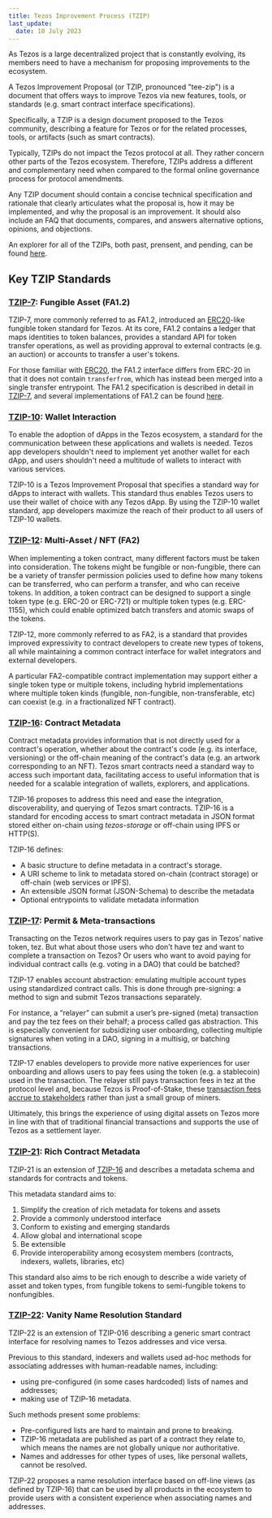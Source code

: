 ```yaml
---
title: Tezos Improvement Process (TZIP)
last_update:
  date: 10 July 2023
---
```

As Tezos is a large decentralized project that is constantly evolving, its members need to have a mechanism for proposing improvements to the ecosystem.

A Tezos Improvement Proposal (or TZIP, pronounced "tee-zip") is a document that offers ways to improve Tezos via new features, tools, or standards (e.g. smart contract interface specifications).

Specifically, a TZIP is a design document proposed to the Tezos community, describing a feature for Tezos or for the related processes, tools, or artifacts (such as smart contracts).

Typically, TZIPs do not impact the Tezos protocol at all. They rather concern other parts of the Tezos ecosystem.
Therefore, TZIPs address a different and complementary need when compared to the formal online governance process for protocol amendments.

Any TZIP document should contain a concise technical specification and rationale that clearly articulates what the proposal is, how it may be implemented, and why the proposal is an improvement. It should also include an FAQ that documents, compares, and answers alternative options, opinions, and objections.

An explorer for all of the TZIPs, both past, prensent, and pending, can be found [here](https://tzip.tezosagora.org/).

## Key TZIP Standards

### [**TZIP-7**](https://tzip.tezosagora.org/proposal/tzip-7/): Fungible Asset (FA1.2)

TZIP-7, more commonly referred to as FA1.2, introduced an [ERC20](https://eips.ethereum.org/EIPS/eip-20)-like fungible token standard for Tezos. At its core, FA1.2 contains a ledger that maps identities to token balances, provides a standard API for token transfer operations, as well as providing approval to external contracts (e.g. an auction) or accounts to transfer a user's tokens.

For those familiar with [ERC20](https://eips.ethereum.org/EIPS/eip-20), the FA1.2 interface differs from ERC-20 in that it does not contain `transferfrom`, which has instead been merged into a single transfer entrypoint.
The FA1.2 specification is described in detail in [TZIP-7](https://gitlab.com/tzip/tzip/blob/master/proposals/tzip-7/tzip-7.md), and several implementations of FA1.2 can be found [here](https://packages.ligolang.org/package/ligo-fa1.2).



### [**TZIP-10**](https://tzip.tezosagora.org/proposal/tzip-10/): Wallet Interaction

To enable the adoption of dApps in the Tezos ecosystem, a standard for the communication between these applications and wallets is needed. Tezos app developers shouldn't need to implement yet another wallet for each dApp, and users shouldn't need a multitude of wallets to interact with various services.

TZIP-10 is a Tezos Improvement Proposal that specifies a standard way for dApps to interact with wallets. This standard thus enables Tezos users to use their wallet of choice with any Tezos dApp. By using the TZIP-10 wallet standard, app developers maximize the reach of their product to all users of TZIP-10 wallets.

### [**TZIP-12**](https://tzip.tezosagora.org/proposal/tzip-12/): Multi-Asset / NFT (FA2)

When implementing a token contract, many different factors must be taken into consideration. The tokens might be fungible or non-fungible, there can be a variety of transfer permission policies used to define how many tokens can be transferred, who can perform a transfer, and who can receive tokens. In addition, a token contract can be designed to support a single token type (e.g. ERC-20 or ERC-721) or multiple token types (e.g. ERC-1155), which could enable optimized batch transfers and atomic swaps of the tokens.

TZIP-12, more commonly referred to as FA2, is a standard that provides improved expressivity to contract developers to create new types of tokens, all while maintaining a common contract interface for wallet integrators and external developers.

A particular FA2-compatible contract implementation may support either a single token type or multiple tokens, including hybrid implementations where multiple token kinds (fungible, non-fungible, non-transferable, etc) can coexist (e.g. in a fractionalized NFT contract).

### [**TZIP-16**](https://tzip.tezosagora.org/proposal/tzip-16/): Contract Metadata

Contract metadata provides information that is not directly used for a contract's operation, whether about the contract's code (e.g. its interface, versioning) or the off-chain meaning of the contract's data (e.g. an artwork corresponding to an NFT). Tezos smart contracts need a standard way to access such important data, facilitating access to useful information that is needed for a scalable integration of wallets, explorers, and applications.

TZIP-16 proposes to address this need and ease the integration, discoverability, and querying of Tezos smart contracts. TZIP-16 is a standard for encoding access to smart contract metadata in JSON format stored either on-chain using *tezos-storage* or off-chain using IPFS or HTTP(S).

TZIP-16 defines:

* A basic structure to define metadata in a contract's storage.
* A URI scheme to link to metadata stored on-chain (contract storage) or off-chain (web services or IPFS).
* An extensible JSON format (JSON-Schema) to describe the metadata
* Optional entrypoints to validate metadata information

### [**TZIP-17**](https://tzip.tezosagora.org/proposal/tzip-17/): Permit & Meta-transactions

Transacting on the Tezos network requires users to pay gas in Tezos’ native token, tez. But what about those users who don’t have tez and want to complete a transaction on Tezos? Or users who want to avoid paying for individual contract calls (e.g. voting in a DAO) that could be batched?

TZIP-17 enables account abstraction: emulating multiple account types using standardized contract calls. This is done through pre-signing: a method to sign and submit Tezos transactions separately.

For instance, a “relayer” can submit a user’s pre-signed (meta) transaction and pay the tez fees on their behalf; a process called gas abstraction. This is especially convenient for subsidizing user onboarding, collecting multiple signatures when voting in a DAO, signing in a multisig, or batching transactions.

TZIP-17 enables developers to provide more native experiences for user onboarding and allows users to pay fees using the token (e.g. a stablecoin) used in the transaction. The relayer still pays transaction fees in tez at the protocol level and, because Tezos is Proof-of-Stake, these [transaction fees accrue to stakeholders](http://ex.rs/protocol-level-fees/) rather than just a small group of miners.

Ultimately, this brings the experience of using digital assets on Tezos more in line with that of traditional financial transactions and supports the use of Tezos as a settlement layer.

### [**TZIP-21**](https://tzip.tezosagora.org/proposal/tzip-21/): Rich Contract Metadata

TZIP-21 is an extension of [TZIP-16](https://tzip.tezosagora.org/proposal/tzip-16/) and describes a metadata schema and standards for contracts and tokens.

This metadata standard aims to:

1. Simplify the creation of rich metadata for tokens and assets
2. Provide a commonly understood interface
3. Conform to existing and emerging standards
4. Allow global and international scope
5. Be extensible
6. Provide interoperability among ecosystem members (contracts, indexers, wallets, libraries, etc)

This standard also aims to be rich enough to describe a wide variety of asset and token types, from fungible tokens to semi-fungible tokens to nonfungibles.

### [**TZIP-22**](https://gitlab.com/tezos/tzip/-/blob/master/proposals/tzip-22/tzip-22.md): Vanity Name Resolution Standard

TZIP-22 is an extension of TZIP-016 describing a generic smart contract interface for resolving names to Tezos addresses and vice versa.

Previous to this standard, indexers and wallets used ad-hoc methods for associating addresses with human-readable names, including:

* using pre-configured (in some cases hardcoded) lists of names and addresses;
* making use of TZIP-16 metadata.

Such methods present some problems:

* Pre-configured lists are hard to maintain and prone to breaking.
* TZIP-16 metadata are published as part of a contract they relate to, which means the names are not globally unique nor authoritative.
* Names and addresses for other types of uses, like personal wallets, cannot be resolved.

TZIP-22 proposes a name resolution interface based on off-line views (as defined by TZIP-16) that can be used by all products in the ecosystem to provide users with a consistent experience when associating names and addresses.
